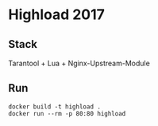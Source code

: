 # Highload 2017

## Stack
Tarantool + Lua + Nginx-Upstream-Module

## Run
```
docker build -t highload .
docker run --rm -p 80:80 highload
```
